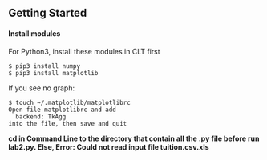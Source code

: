 ## Getting Started

#### Install modules
For Python3, install these modules in CLT first
```
$ pip3 install numpy
$ pip3 install matplotlib
```

If you see no graph:
```
$ touch ~/.matplotlib/matplotlibrc
Open file matplotlibrc and add
  backend: TkAgg
into the file, then save and quit
```

**cd in Command Line to the directory that contain all the .py file before run lab2.py. Else, Error: Could not read input file tuition.csv.xls**
